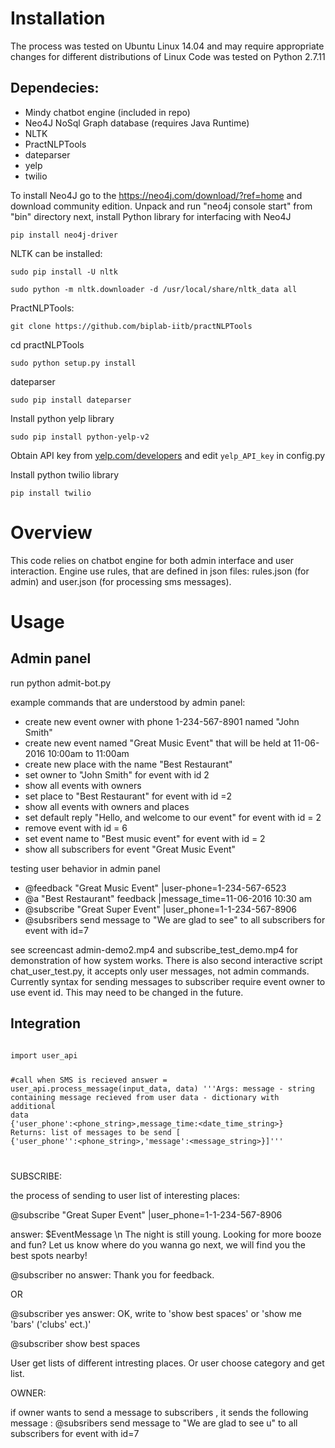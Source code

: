 # Installation
The process was tested on Ubuntu Linux 14.04 and may require appropriate changes for different distributions of Linux
Code was tested on Python 2.7.11

## Dependecies:
* Mindy chatbot engine (included in repo)
* Neo4J NoSql Graph database (requires Java Runtime)
* NLTK
* PractNLPTools
* dateparser
* yelp
* twilio

To install Neo4J go to the https://neo4j.com/download/?ref=home and download community edition. Unpack and run "neo4j console start" from "bin" directory
next, install Python library for interfacing with Neo4J

    pip install neo4j-driver

NLTK can be installed:

    sudo pip install -U nltk

    sudo python -m nltk.downloader -d /usr/local/share/nltk_data all

PractNLPTools:

    git clone https://github.com/biplab-iitb/practNLPTools

cd practNLPTools

    sudo python setup.py install

dateparser

    sudo pip install dateparser

Install python yelp library

    sudo pip install python-yelp-v2


Obtain API key from [yelp.com/developers](https://www.yelp.com/developers/manage_api_keys) and edit `yelp_API_key`  in config.py

Install python twilio library
	
	pip install twilio

# Overview

This code relies on chatbot engine for both admin interface and user interaction. Engine use rules, that are defined in json files: rules.json (for admin) and user.json (for processing sms messages).  


# Usage
## Admin panel
run python admit-bot.py

example commands that are understood by admin panel:

* create new event owner with phone 1-234-567-8901 named "John Smith"
* create new event named "Great Music Event" that will be held at 11-06-2016  10:00am to 11:00am
* create new place with the name "Best Restaurant"
* set owner to "John Smith" for event with id  2
* show all events with owners
* set place to "Best Restaurant" for event with id =2
* show all events with owners and places
* set default reply "Hello, and welcome to our event" for event with id = 2
* remove event with id = 6
* set event name to "Best music event" for event with id = 2
* show all subscribers for event "Great Music Event"

testing user behavior in admin panel
* @feedback "Great Music Event" |user-phone=1-234-567-6523
* @a "Best Restaurant" feedback |message_time=11-06-2016 10:30 am
* @subscribe "Great Super Event" |user_phone=1-1-234-567-8906
* @subsribers send message to "We are glad to see" to all subscribers for event with id=7

see screencast admin-demo2.mp4 and subscribe_test_demo.mp4 for demonstration of how system works. There is also second interactive script chat_user_test.py, it accepts only user messages, not admin commands.
Currently syntax for sending messages to subscriber require event owner to use event id. This may need to be changed in the future.

## Integration

<code python>
import user_api

#call when SMS is recieved
answer = user_api.process_message(input_data, data)
 '''Args:
        message - string containing message recieved from user
        data - dictionary with additional data
            {'user_phone':<phone_string>,message_time:<date_time_string>}
    Returns:
        list of messages to be send [
            {'user_phone'':<phone_string>,'message':<message_string>}]'''

</code>

SUBSCRIBE:

the process of sending to user list of interesting places:

@subscribe "Great Super Event" |user_phone=1-1-234-567-8906

answer:  $EventMessage \n The night is still young. Looking for more booze and fun? Let us know where do you wanna go next, we will find you the best spots nearby!

@subscriber no
answer: Thank you for feedback.

OR

@subscriber yes
answer: OK, write to 'show best spaces' or 'show me 'bars' ('clubs' ect.)'

@subscriber show best spaces

User get lists of different intresting places. Or user choose category and get list.

OWNER:

if owner wants to send a message to subscribers , it sends the following message :
@subsribers send message to "We are glad to see u" to all subscribers for event with id=7

